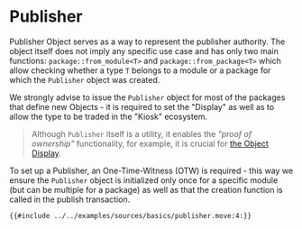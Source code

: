 # Publisher

Publisher Object serves as a way to represent the publisher authority. The object itself does not imply any specific use case and has only two main functions: `package::from_module<T>` and `package::from_package<T>` which allow checking whether a type `T` belongs to a module or a package for which the `Publisher` object was created.

We strongly advise to issue the `Publisher` object for most of the packages that define new Objects - it is required to set the "Display" as well as to allow the type to be traded in the "Kiosk" ecosystem.

> Although `Publisher` itself is a utility, it enables the _"proof of ownership"_ functionality, for example, it is crucial for [the Object Display](./display.md).

To set up a Publisher, an One-Time-Witness (OTW) is required - this way we ensure the `Publisher` object is initialized only once for a specific module (but can be multiple for a package) as well as that the creation function is called in the publish transaction.

```move
{{#include ../../examples/sources/basics/publisher.move:4:}}
```
